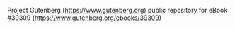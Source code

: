 Project Gutenberg (https://www.gutenberg.org) public repository for eBook #39309 (https://www.gutenberg.org/ebooks/39309)
